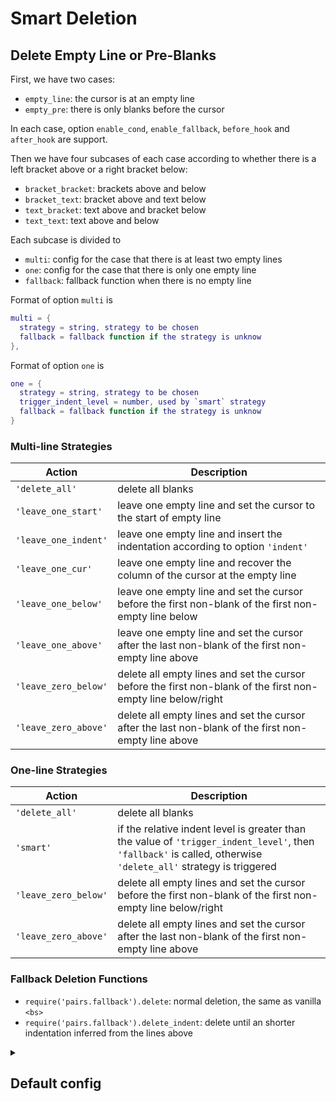 # Smart Deletion

## Delete Empty Line or Pre-Blanks

First, we have two cases:

- `empty_line`: the cursor is at an empty line
- `empty_pre`: there is only blanks before the cursor

In each case, option `enable_cond`, `enable_fallback`, `before_hook` and `after_hook` are support.

Then we have four subcases of each case according to whether there is a left bracket above or a
right bracket below:

- `bracket_bracket`: brackets above and below
- `bracket_text`: bracket above and text below
- `text_bracket`: text above and bracket below
- `text_text`: text above and below

Each subcase is divided to

- `multi`: config for the case that there is at least two empty lines
- `one`: config for the case that there is only one empty line
- `fallback`: fallback function when there is no empty line

Format of option `multi` is

```lua
multi = {
  strategy = string, strategy to be chosen
  fallback = fallback function if the strategy is unknow
},
```

Format of option `one` is

```lua
one = {
  strategy = string, strategy to be chosen
  trigger_indent_level = number, used by `smart` strategy
  fallback = fallback function if the strategy is unknow
}
```

### Multi-line Strategies

|Action|Description|
|------|-----------|
|`'delete_all'`|delete all blanks|
|`'leave_one_start'`|leave one empty line and set the cursor to the start of empty line|
|`'leave_one_indent'`|leave one empty line and insert the indentation according to option `'indent'`|
|`'leave_one_cur'`|leave one empty line and recover the column of the cursor at the empty line|
|`'leave_one_below'`|leave one empty line and set the cursor before the first non-blank of the first non-empty line below|
|`'leave_one_above'`|leave one empty line and set the cursor after the last non-blank of the first non-empty line above|
|`'leave_zero_below'`|delete all empty lines and set the cursor before the first non-blank of the first non-empty line below/right|
|`'leave_zero_above'`|delete all empty lines and set the cursor after the last non-blank of the first non-empty line above|

### One-line Strategies

|Action|Description|
|------|-----------|
|`'delete_all'`|delete all blanks|
|`'smart'`|if the relative indent level is greater than the value of `'trigger_indent_level'`, then `'fallback'` is called, otherwise `'delete_all'` strategy is triggered|
|`'leave_zero_below'`|delete all empty lines and set the cursor before the first non-blank of the first non-empty line below/right|
|`'leave_zero_above'`|delete all empty lines and set the cursor after the last non-blank of the first non-empty line above|

### Fallback Deletion Functions

- `require('pairs.fallback').delete`: normal deletion, the same as vanilla `<bs>`
- `require('pairs.fallback').delete_indent`: delete until an shorter indentation inferred from the lines above

<details>
<summary><h2>Default config</h2></summary>

```lua
  delete = {
    enable_mapping  = true,
    enable_cond     = true,
    enable_fallback = fb.delete,
    empty_line = {
      enable_cond     = true,
      enable_fallback = fb.delete,
      bracket_bracket = {
        fallback = fb.delete_indent,
        multi = {
          strategy = 'leave_one_indent',
          fallback = fb.delete_indent,
        },
        one = {
          strategy = 'smart',
          trigger_indent_level = 0,
          fallback = fb.delete,
        },
      },
      bracket_text = {
        fallback = fb.delete_indent,
        multi = {
          strategy = 'leave_zero_above',
          fallback = fb.delete_indent,
        },
        one = {
          strategy = 'smart',
          trigger_indent_level = 0,
          fallback = fb.delete,
        },
      },
      text_bracket = {
        fallback = fb.delete_indent,
        multi = {
          strategy = 'leave_one_cur',
          fallback = fb.delete_indent,
        },
        one = {
          strategy = 'smart',
          trigger_indent_level = 0,
          fallback = fb.delete,
        },
      },
      text_text = {
        fallback = fb.delete_indent,
        multi = {
          strategy = 'leave_one_cur',
          fallback = fb.delete_indent,
        },
        one = {
          strategy = nil,
          trigger_indent_level = 0,
          fallback = fb.delete,
        },
      },
    },
    empty_pre = {
      enable_cond     = true,
      enable_fallback = fb.delete,
      bracket_bracket = {
        fallback = fb.delete_indent,
        multi = {
          strategy = 'leave_one_indent',
          fallback = fb.delete_indent,
        },
        one = {
          strategy = 'delete_all',
          trigger_indent_level = 0,
          fallback = fb.delete,
        },
      },
      bracket_text = {
        fallback = fb.delete_indent,
        multi = {
          strategy = 'leave_zero_below',
          fallback = fb.delete_indent,
        },
        one = {
          strategy = 'leave_zero_below',
          trigger_indent_level = 0,
          fallback = fb.delete,
        },
      },
      text_bracket = {
        fallback = fb.delete_indent,
        multi = {
          strategy = 'leave_one_indent',
          fallback = fb.delete_indent,
        },
        one = {
          strategy = 'leave_zero_above',
          trigger_indent_level = 0,
          fallback = fb.delete,
        },
      },
      text_text = {
        fallback = fb.delete_indent,
        multi = {
          strategy = 'leave_one_cur',
          fallback = fb.delete_indent,
        },
        one = {
          strategy = nil,
          trigger_indent_level = 0,
          fallback = fb.delete,
        },
      },
    },
    current_line = {
      enable_cond     = true,
      enable_fallback = fb.delete,
    }
  }
```

</details>
